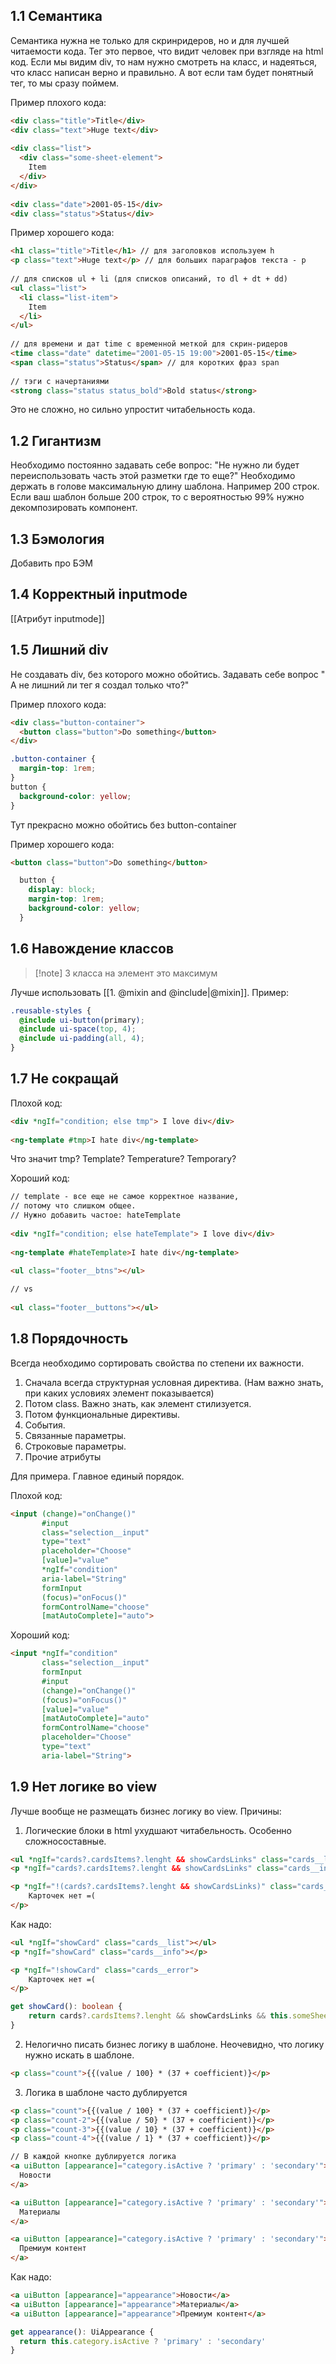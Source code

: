 ## 1.1 Семантика
Семантика нужна не только для скринридеров, но и для лучшей читаемости кода.
Тег это первое, что видит человек при взгляде на html код. Если мы видим div, то нам нужно смотреть на класс, и надеяться, что класс написан верно и правильно. А вот если там будет понятный тег, то мы сразу поймем.

Пример плохого кода: 
```html
<div class="title">Title</div>  
<div class="text">Huge text</div>  
  
<div class="list">  
  <div class="some-sheet-element">  
    Item  
  </div>  
</div>  
  
<div class="date">2001-05-15</div>  
<div class="status">Status</div>
```

Пример хорошего кода:
```html
<h1 class="title">Title</h1> // для заголовков используем h  
<p class="text">Huge text</p> // для больших параграфов текста - p  
  
// для списков ul + li (для списков описаний, то dl + dt + dd)  
<ul class="list">  
  <li class="list-item">  
    Item  
  </li>  
</ul>  
  
// для времени и дат time с временной меткой для скрин-ридеров  
<time class="date" datetime="2001-05-15 19:00">2001-05-15</time>  
<span class="status">Status</span> // для коротких фраз span  
  
// тэги с начертаниями  
<strong class="status status_bold">Bold status</strong>
```
Это не сложно, но сильно упростит читабельность кода.

## 1.2 Гигантизм
Необходимо постоянно задавать себе вопрос: "Не нужно ли будет переиспользовать часть этой разметки где то еще?"
Необходимо держать в голове максимальную длину шаблона. Например 200 строк. Если ваш шаблон больше 200 строк, то с вероятностью 99% нужно декомпозировать компонент.

## 1.3 Бэмология
Добавить про БЭМ

## 1.4 Корректный inputmode
[[Атрибут inputmode]]

## 1.5 Лишний div
Не создавать div, без которого можно обойтись. Задавать себе вопрос " А не лишний ли тег я создал только что?"

Пример плохого кода:
```html
<div class="button-container">  
  <button class="button">Do something</button>  
</div>  
```
```css
.button-container {  
  margin-top: 1rem;  
}  
button {  
  background-color: yellow;  
}  
```
Тут прекрасно можно обойтись без button-container

Пример хорошего кода:
```html
<button class="button">Do something</button>  
```
```css
  button {  
    display: block;  
    margin-top: 1rem;  
    background-color: yellow;  
  }
```
## 1.6 Навождение классов
>[!note] 3 класса на элемент это максимум


Лучше использовать [[1. @mixin and @include|@mixin]].
Пример:
```scss
.reusable-styles {  
  @include ui-button(primary);  
  @include ui-space(top, 4);  
  @include ui-padding(all, 4);  
}
```

## 1.7 Не сокращай
Плохой код:
 ```html
<div *ngIf="condition; else tmp"> I love div</div>  
  
<ng-template #tmp>I hate div</ng-template>
```
Что значит tmp? Template? Temperature? Temporary?

Хороший код:
```html
// template - все еще не самое корректное название,  
// потому что слишком общее.  
// Нужно добавить частое: hateTemplate  
  
<div *ngIf="condition; else hateTemplate"> I love div</div>  
  
<ng-template #hateTemplate>I hate div</ng-template>
```

```html
<ul class="footer__btns"></ul>  
  
// vs  
  
<ul class="footer__buttons"></ul>
```


## 1.8 Порядочность
Всегда необходимо сортировать свойства по степени их важности.
1. Сначала всегда структурная условная директива. (Нам важно знать, при каких условиях элемент показывается)
2. Потом class. Важно знать, как элемент стилизуется.
3. Потом функциональные директивы.
4. События.
5. Связанные параметры.
6. Строковые параметры.
7. Прочие атрибуты

Для примера. Главное единый порядок.

Плохой код:
```html
<input (change)="onChange()"  
       #input  
       class="selection__input"  
       type="text"  
       placeholder="Choose"  
       [value]="value"  
       *ngIf="condition"  
       aria-label="String"  
       formInput  
       (focus)="onFocus()"  
       formControlName="choose"  
       [matAutoComplete]="auto">
```
Хороший код:
```html
<input *ngIf="condition"  
       class="selection__input"  
       formInput  
       #input  
       (change)="onChange()"  
       (focus)="onFocus()"  
       [value]="value"  
       [matAutoComplete]="auto"  
       formControlName="choose"  
       placeholder="Choose"  
       type="text"  
       aria-label="String">
```

## 1.9 Нет логике во view
Лучше вообще не размещать бизнес логику во view.
Причины: 
1. Логические блоки в html ухудшают читабельность. Особенно сложносоставные.
```html
<ul *ngIf="cards?.cardsItems?.lenght && showCardsLinks" class="cards__list"></ul>  
<p *ngIf="cards?.cardsItems?.lenght && showCardsLinks" class="cards__info"></p>

<p *ngIf="!(cards?.cardsItems?.lenght && showCardsLinks)" class="cards__error">
	Карточек нет =(
</p>
```
Как надо:
```html
<ul *ngIf="showCard" class="cards__list"></ul>  
<p *ngIf="showCard" class="cards__info"></p>

<p *ngIf="!showCard" class="cards__error">
	Карточек нет =(
</p>
```
```ts
get showCard(): boolean {
	return cards?.cardsItems?.lenght && showCardsLinks && this.someSheet;
}
```

2. Нелогично писать бизнес логику в шаблоне. Неочевидно, что логику нужно искать в шаблоне.
```html
<p class="count">{{(value / 100} * (37 + coefficient)}</p>
```

3. Логика в шаблоне часто дублируется
```html
<p class="count">{{(value / 100} * (37 + coefficient)}</p>  
<p class="count-2">{{(value / 50} * (37 + coefficient)}</p>  
<p class="count-3">{{(value / 10} * (37 + coefficient)}</p>  
<p class="count-4">{{(value / 1} * (37 + coefficient)}</p>
```

```html
// В каждой кнопке дублируется логика  
<a uiButton [appearance]="category.isActive ? 'primary' : 'secondary'">  
  Новости  
</a>  

<a uiButton [appearance]="category.isActive ? 'primary' : 'secondary'">  
  Материалы  
</a>  

<a uiButton [appearance]="category.isActive ? 'primary' : 'secondary'">  
  Премиум контент  
</a>
```

Как надо:
```html
<a uiButton [appearance]="appearance">Новости</a>  
<a uiButton [appearance]="appearance">Материалы</a>  
<a uiButton [appearance]="appearance">Премиум контент</a>
```
```ts
get appearance(): UiAppearance {  
  return this.category.isActive ? 'primary' : 'secondary'  
}
```
